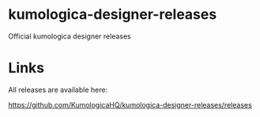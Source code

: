 # kumologica-designer-releases
Official kumologica designer releases

# Links
All releases are available here:

https://github.com/KumologicaHQ/kumologica-designer-releases/releases
